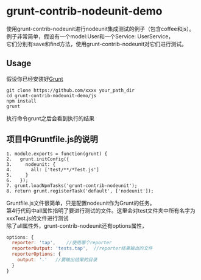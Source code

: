 # grunt-contrib-nodeunit-demo
使用grunt-contrib-nodeunit进行nodeunit集成测试的例子（包含coffee和js）。  
例子非常简单，假设有一个model:User和一个Service: UserService，  
它们分别有save和find方法，使用grunt-contrib-nodeunit对它们进行测试。  

## Usage
假设你已经安装好[Grunt](http://gruntjs.com/)
```shell
git clone https://github.com/xxxx your_path_dir
cd grunt-contrib-nodeunit-demo/js
npm install
grunt
```
执行命令grunt之后会看到执行的结果

## 项目中Gruntfile.js的说明
    1. module.exports = function(grunt) {
    2.   grunt.initConfig({
    3.     nodeunit: {
    4.       all: ['test/**/*Test.js']
    5.     }
    6.   });
    7. grunt.loadNpmTasks('grunt-contrib-nodeunit');
    8. return grunt.registerTask('default', ['nodeunit']);
Gruntfile.js文件很简单，只是配置nodeunit作为Grunt的任务。  
第4行代码中all属性指明了要进行测试的文件。这里会对test文件夹中所有名字为xxxTest.js的文件进行测试  
除了all属性外，grunt-contrib-nodeunit还有options属性，
```js
options: {
  reporter: 'tap',    //使用哪个reporter
  reporterOutput: 'tests.tap',  //reporter结果输出的文件
  reporterOptions: {
    output: '.'   //要输出结果的目录
  }
}
```